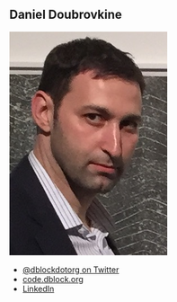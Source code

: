 Daniel Doubrovkine
------------------

![](photos/daniel.jpg)

* [@dblockdotorg on Twitter](https://twitter.com/dblockdotorg)
* [code.dblock.org](http://code.dblock.org)
* [LinkedIn](https://www.linkedin.com/in/dblock)
